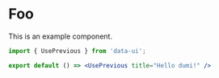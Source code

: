 # Foo

This is an example component.

```jsx
import { UsePrevious } from 'data-ui';

export default () => <UsePrevious title="Hello dumi!" />
```
